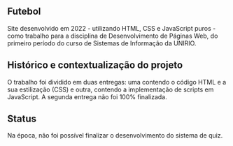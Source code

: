 ## Futebol
Site desenvolvido em 2022 - utilizando HTML, CSS e JavaScript puros - como trabalho para a disciplina de Desenvolvimento de Páginas Web, do primeiro período do curso de Sistemas de Informação da UNIRIO.

## Histórico e contextualização do projeto
O trabalho foi dividido em duas entregas: uma contendo o código HTML e a sua estilização (CSS) e outra, contendo a implementação de scripts em JavaScript. A segunda entrega não foi 100% finalizada.


## Status
Na época, não foi possível finalizar o desenvolvimento do sistema de quiz.